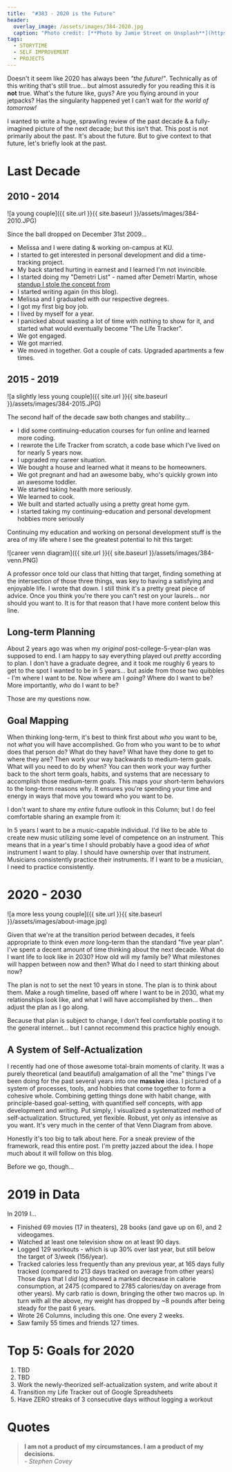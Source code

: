 ```yaml
---
title:  "#383 - 2020 is the Future"
header:
  overlay_image: /assets/images/384-2020.jpg
  caption: "Photo credit: [**Photo by Jamie Street on Unsplash**](https://unsplash.com/@jamie452?utm_source=unsplash&utm_medium=referral&utm_content=creditCopyText)"
tags:
  - STORYTIME
  - SELF IMPROVEMENT
  - PROJECTS
---
```


Doesn't it seem like 2020 has always been *"the future!"*. Technically as of this writing that's still true... but almost assuredly for you reading this it is **not** true. What's the future like, guys? Are you flying around in your jetpacks? Has the singularity happened yet I can't wait for *the world of tomorrow!*

I wanted to write a huge, sprawling review of the past decade & a fully-imagined picture of the next decade; but this isn’t that. This post is not primarily about the past. It's about the future. But to give context to that future, let's briefly look at the past.

# **Last Decade**

## **2010 - 2014**

![a young couple]({{ site.url }}{{ site.baseurl }}/assets/images/384-2010.JPG)

Since the ball dropped on December 31st 2009...

- Melissa and I were dating & working on-campus at KU.
- I started to get interested in personal development and did a time-tracking project.
- My back started hurting in earnest and I learned I'm not invincible.
- I started doing my "Demetri List" - named after Demetri Martin, whose [standup I stole the concept from](https://youtu.be/NzsEtafv-FA?list=PLB47E5A265F29A6CA&t=374)
- I started writing again (in this blog).
- Melissa and I graduated with our respective degrees.
- I got my first big boy job.
- I lived by myself for a year.
- I panicked about wasting a lot of time with nothing to show for it, and started what would eventually become "The Life Tracker".
- We got engaged.
- We got married.
- We moved in together. Got a couple of cats. Upgraded apartments a few times.

## **2015 - 2019**

![a slightly less young couple]({{ site.url }}{{ site.baseurl }}/assets/images/384-2015.JPG)

The second half of the decade saw both changes and stability...

- I did some continuing-education courses for fun online and learned more coding.
- I rewrote the Life Tracker from scratch, a code base which I've lived on for nearly 5 years now.
- I upgraded my career situation.
- We bought a house and learned what it means to be homeowners.
- We got pregnant and had an awesome baby, who's quickly grown into an awesome toddler.
- We started taking health more seriously.
- We learned to cook.
- We built and started actually using a pretty great home gym.
- I started taking my continuing-education and personal development hobbies more seriously

Continuing my education and working on personal development stuff is the area of my life where I see the greatest potential to hit this target:

![career venn diagram]({{ site.url }}{{ site.baseurl }}/assets/images/384-venn.PNG)

A professor once told our class that hitting that target, finding something at the intersection of those three things, was key to having a satisfying and enjoyable life. I wrote that down. I still think it's a pretty great piece of advice. Once you think you're there you can't rest on your laurels... nor should you want to. It is for that reason that I have more content below this line.

## **Long-term Planning**

About 2 years ago was when my *original* post-college-5-year-plan was supposed to end. I am happy to say everything played out *pretty* according to plan. I don't have a graduate degree, and it took me roughly 6 years to get to the spot I wanted to be in 5 years... but aside from those two quibbles - I'm where I want to be. Now where am I *going*? Where do I want to be? More importantly, *who* do I want to be?

Those are my questions now.

## **Goal Mapping**

When thinking long-term, it's best to think first about *who* you want to be, not *what* you will have accomplished. Go from who you want to be to *what* does that person do? What do they have? What have they done to get to where they are? Then work your way backwards to medium-term goals. What will you need to do by when? You can then work your way further back to the short term goals, habits, and systems that are necessary to accomplish those medium-term goals. This maps your short-term behaviors to the long-term reasons why. It ensures you're spending your time and energy in ways that move you toward who you want to be.

I don't want to share my *entire* future outlook in this Column; but I do feel comfortable sharing an example from it:

In 5 years I want to be a music-capable individual. I'd like to be able to create new music utilizing some level of competence on an instrument. This means that in a year's time I should probably have a good idea of *what* instrument I want to play. I should have ownership over that instrument. Musicians consistently practice their instruments. If I want to be a musician, I need to practice consistently.  

# **2020 - 2030**

![a more less young couple]({{ site.url }}{{ site.baseurl }}/assets/images/about-image.jpg)

Given that we're at the transition period between decades, it feels appropriate to think even *more* long-term than the standard "five year plan". I've spent a decent amount of time thinking about the next decade. What do I want life to look like in 2030? How old will my family be? What milestones will happen between now and then? What do I need to start thinking about now? 

The plan is not to set the next 10 years in stone. The plan is to think about them. Make a rough timeline, based off where I want to be in 2030, what my relationships look like, and what I will have accomplished by then... then adjust the plan as I go along. 

Because that plan is subject to change, I don't feel comfortable posting it to the general internet... but I cannot recommend this practice highly enough.

## **A System of Self-Actualization**

I recently had one of those awesome total-brain moments of clarity. It was a purely theoretical (and beautiful) amalgamation of all the "me" things I've been doing for the past several years into one **massive** idea. I pictured of a system of processes, tools, and hobbies that come together to form a cohesive whole. Combining getting things done with habit change, with principle-based goal-setting, with quantified self concepts, with app development and writing. Put simply, I visualized a systematized method of self-actualization. Structured, yet flexible. Robust, yet only as intensive as you want. It's very much in the center of that Venn Diagram from above.

Honestly it's too big to talk about here. For a sneak preview of the framework, read this entire post. I'm pretty jazzed about the idea. I hope much about it will follow on this blog.

Before we go, though...

# **2019 in Data**

In 2019 I...

- Finished 69 movies (17 in theaters), 28 books (and gave up on 6), and 2 videogames.
- Watched at least one television show on at least 90 days.
- Logged 129 workouts - which is up 30% over last year, but still below the target of 3/week (156/year).
- Tracked calories less frequently than any previous year, at 165 days fully tracked (compared to 213 days tracked on average from other years) Those days that I *did* log showed a marked decrease in calorie consumption, at 2475 (compared to 2785 calories/day on average from other years). My carb ratio is down, bringing the other two macros up. In turn with all the above, my weight has dropped by ~8 pounds after being steady for the past 6 years.
- Wrote 26 Columns, including this one. One every 2 weeks.
- Saw family 55 times and friends 127 times.

# **Top 5: Goals for 2020**

1. TBD
2. TBD
3. Work the newly-theorized self-actualization system, and write about it
4. Transition my Life Tracker out of Google Spreadsheets
5. Have ZERO streaks of 3 consecutive days without logging a workout

# Quotes  
> **I am not a product of my circumstances. I am a product of my decisions.**  
> *- Stephen Covey*